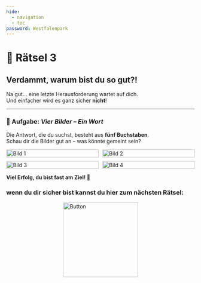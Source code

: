 ```yaml
---
hide:
  - navigation
  - toc
password: Westfalenpark
---
```



# 🧩 Rätsel 3

## Verdammt, warum bist du so gut?!

Na gut… eine letzte Herausforderung wartet auf dich.  
Und einfacher wird es ganz sicher **nicht**!

---

### 🎯 Aufgabe: *Vier Bilder – Ein Wort*

Die Antwort, die du suchst, besteht aus **fünf Buchstaben**.  
Schau dir die Bilder gut an – was könnte gemeint sein?

<div style="display: grid; grid-template-columns: repeat(2, 1fr); gap: 10px;">
    <img src="https://GleichSieg.github.io/LeasGeschenk/img/Typisch-kölsch_Der-Bierdeckel-auf-dem-Kölschglas.jpg" alt="Bild 1" style="width: 100%;">
    <img src="https://GleichSieg.github.io/LeasGeschenk/img/paint-boxes-1189945_1280.jpg" alt="Bild 2" style="width: 100%;">
    <img src="https://GleichSieg.github.io/LeasGeschenk/img/olivenbaum-m017005_w_2.jpg" alt="Bild 3" style="width: 100%;">
    <img src="https://GleichSieg.github.io/LeasGeschenk/img/paint-boxes-1189945_1280.jpg" alt="Bild 4" style="width: 100%;">
</div>

**Viel Erfolg, du bist fast am Ziel! 🚀**
### **wenn du dir sicher bist kannst du hier zum nächsten Rätsel:**  
<a href="https://GleichSieg.github.io/LeasGeschenk/Rätsel4" target="_blank">
    <img src="https://GleichSieg.github.io/LeasGeschenk/img/Schlaubi.jpg" alt="Button" width="200" style="display: block; margin: 0 auto;">
</a>
